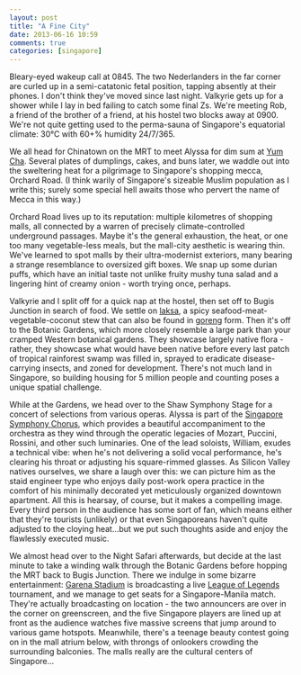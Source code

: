 ```yaml
---
layout: post
title: "A Fine City"
date: 2013-06-16 10:59
comments: true
categories: [singapore]
---
```


Bleary-eyed wakeup call at 0845. The two Nederlanders in the far corner are
curled up in a semi-catatonic fetal position, tapping absently at their phones.
I don't think they've moved since last night. Valkyrie gets up for a shower
while I lay in bed failing to catch some final Zs. We're meeting Rob, a
friend of the brother of a friend, at his hostel two blocks away at 0900.
We're not quite getting used to the perma-sauna of Singapore's equatorial
climate: 30°C with 60+% humidity 24/7/365.

We all head for Chinatown on the MRT to meet Alyssa for dim sum at
[Yum Cha](http://goo.gl/maps/3HkxG). Several plates of dumplings, cakes,
and buns later, we waddle out into the sweltering heat for a pilgrimage to
Singapore's shopping mecca, Orchard Road. (I think warily of Singapore's
sizeable Muslim population as I write this; surely some special hell awaits
those who pervert the name of Mecca in this way.)

Orchard Road lives up to its reputation: multiple kilometres of shopping malls,
all connected by a warren of precisely climate-controlled underground passages.
Maybe it's the general exhaustion, the heat, or one too many vegetable-less
meals, but the mall-city aesthetic is wearing thin. We've learned to spot
malls by their ultra-modernist exteriors, many bearing a strange resemblance
to oversized gift boxes. We snap up some durian puffs, which have an initial
taste not unlike fruity mushy tuna salad and a lingering hint of creamy
onion - worth trying once, perhaps.

Valkyrie and I split off for a quick nap at the hostel, then set off to
Bugis Junction in search of food. We settle on [laksa](http://www.laksa.com/images/laksa2.jpg),
a spicy seafood-meat-vegetable-coconut stew that can also be found in
[goreng](http://www.laksania.com/laksagoreng.html) form. Then it's off to
the Botanic Gardens, which more closely resemble a large park than your
cramped Western botanical gardens. They showcase largely native flora - rather,
they showcase what would have been native before every last patch of tropical
rainforest swamp was filled in, sprayed to eradicate disease-carrying
insects, and zoned for development. There's not much land in Singapore, so
building housing for 5 million people and counting poses a unique spatial
challenge.

While at the Gardens, we head over to the Shaw Symphony Stage for a concert
of selections from various operas. Alyssa is part of the [Singapore Symphony
Chorus](http://en.wikipedia.org/wiki/Singapore_Symphony_Chorus), which
provides a beautiful accompaniment to the orchestra as they wind through
the operatic legacies of Mozart, Puccini, Rossini, and other such luminaries.
One of the lead soloists, William, exudes a technical vibe: when he's not
delivering a solid vocal performance, he's clearing his throat or adjusting
his square-rimmed glasses. As Silicon Valley natives ourselves, we share a
laugh over this: we can picture him as the staid engineer type who enjoys
daily post-work opera practice in the comfort of his minimally decorated
yet meticulously organized downtown apartment. All this is hearsay, of course,
but it makes a compelling image. Every third person in the audience has some
sort of fan, which means either that they're tourists (unlikely) or that even
Singaporeans haven't quite adjusted to the cloying heat...but we put such
thoughts aside and enjoy the flawlessly executed music.

We almost head over to the Night Safari afterwards, but decide at the last
minute to take a winding walk through the Botanic Gardens before hopping the
MRT back to Bugis Junction. There we indulge in some bizarre
entertainment: [Garena Stadium](http://stadium.garena.com/) is broadcasting
a live [League of Legends](http://lol.garena.com/playnow/anniversary2013/)
tournament, and we manage to get seats for a Singapore-Manila match.
They're actually broadcasting on location - the two announcers are over in the
corner on greenscreen, and the five Singapore players are lined up at front
as the audience watches five massive screens that jump around to various
game hotspots. Meanwhile, there's a teenage beauty contest going on in the
mall atrium below, with throngs of onlookers crowding the surrounding
balconies. The malls really are the cultural centers of Singapore...
